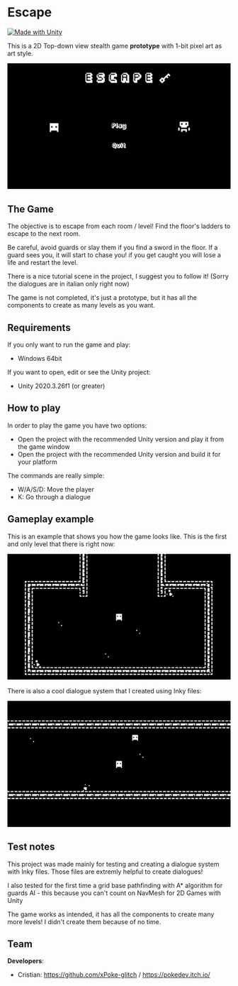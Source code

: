 # Escape
[![Made with Unity](https://img.shields.io/badge/Made%20with-Unity-57b9d3.svg?style=flat&logo=unity)](https://www.unity.com)

This is a 2D Top-down view stealth game **prototype** with 1-bit pixel art as art style.

<img src="https://github.com/xPoke-glitch/Escape/blob/main/Screenshots/screen.png" width="750">

## The Game

The objective is to escape from each room / level! Find the floor's ladders to escape to the next room.

Be careful, avoid guards or slay them if you find a sword in the floor. If a guard sees you, it will start to chase you! if you get caught you will lose a life and restart the level.

There is a nice tutorial scene in the project, I suggest you to follow it! (Sorry the dialogues are in italian only right now)

The game is not completed, it's just a prototype, but it has all the components to create as many levels as you want.

## Requirements

If you only want to run the game and play:
* Windows 64bit

If you want to open, edit or see the Unity project:
* Unity 2020.3.26f1 (or greater)

## How to play

In order to play the game you have two options:
* Open the project with the recommended Unity version and play it from the game window
* Open the project with the recommended Unity version and build it for your platform

The commands are really simple:
* W/A/S/D: Move the player
* K: Go through a dialogue

## Gameplay example

This is an example that shows you how the game looks like. This is the first and only level that there is right now:

<img src="https://github.com/xPoke-glitch/Escape/blob/main/Screenshots/gameplay.gif" width="750">

There is also a cool dialogue system that I created using Inky files:

<img src="https://github.com/xPoke-glitch/Escape/blob/main/Screenshots/dialogue.gif" width="750">

## Test notes

This project was made mainly for testing and creating a dialogue system with Inky files. Those files are extremly helpful to create dialogues!

I also tested for the first time a grid base pathfinding with A* algorithm for guards AI - this because you can't count on NavMesh for 2D Games with Unity

The game works as intended, it has all the components to create many more levels! I didn't create them because of no time.

## Team

**Developers**:
* Cristian: https://github.com/xPoke-glitch / https://pokedev.itch.io/
